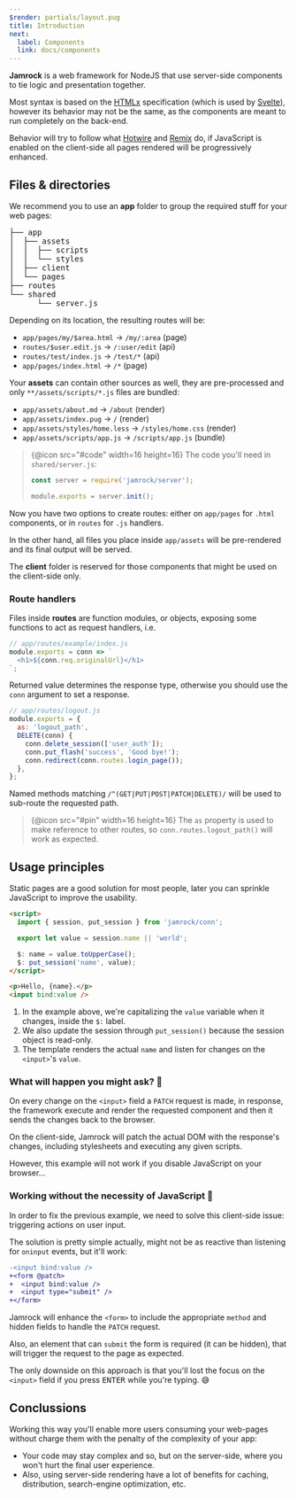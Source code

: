 ```yaml
---
$render: partials/layout.pug
title: Introduction
next:
  label: Components
  link: docs/components
---
```


**Jamrock** is a web framework for NodeJS that use server-side components to tie logic and presentation together.

Most syntax is based on the [HTMLx](https://github.com/htmlx-org/HTMLx) specification (which is used by [Svelte](https://svelte.dev/)),
however its behavior may not be the same, as the components are meant to run completely on the back-end.

Behavior will try to follow what [Hotwire](https://hotwired.dev/) and [Remix](https://remix.run/) do,
if JavaScript is enabled on the client-side all pages rendered will be progressively enhanced.

## Files & directories

We recommend you to use an **app** folder to group the required stuff for your web pages:

<pre>
├── app
│  ├── assets
│  │  ├── scripts
│  │  └── styles
│  ├── client
│  └── pages
├── routes
└── shared
      └── server.js
</pre>

Depending on its location, the resulting routes will be:

- `app/pages/my/$area.html` &rarr; `/my/:area` (page)
- `routes/$user.edit.js` &rarr; `/:user/edit` (api)
- `routes/test/index.js` &rarr; `/test/*` (api)
- `app/pages/index.html` &rarr; `/*` (page)

Your **assets** can contain other sources as well,
they are pre-processed and only `**/assets/scripts/*.js` files are bundled:

- `app/assets/about.md` &rarr; `/about` (render)
- `app/assets/index.pug` &rarr; `/` (render)
- `app/assets/styles/home.less` &rarr; `/styles/home.css` (render)
- `app/assets/scripts/app.js` &rarr; `/scripts/app.js` (bundle)

> {@icon src="#code" width=16 height=16} The code you'll need in `shared/server.js`:
>
> ```js
> const server = require('jamrock/server');
>
> module.exports = server.init();
> ```

Now you have two options to create routes: either on `app/pages` for `.html` components, or in `routes` for `.js` handlers.

In the other hand, all files you place inside `app/assets` will be pre-rendered and its final output will be served.

The **client** folder is reserved for those components that might be used on the client-side only.

### Route handlers

Files inside **routes** are function modules, or objects, exposing some functions to act as request handlers, i.e.


```js
// app/routes/example/index.js
module.exports = conn => `
  <h1>${conn.req.originalUrl}</h1>
`;
```

Returned value determines the response type, otherwise you should use the `conn` argument to set a response.

```js
// app/routes/logout.js
module.exports = {
  as: 'logout_path',
  DELETE(conn) {
    conn.delete_session(['user_auth']);
    conn.put_flash('success', 'Good bye!');
    conn.redirect(conn.routes.login_page());
  },
};
```

Named methods matching `/^(GET|PUT|POST|PATCH|DELETE)/` will be used to sub-route the requested path.

> {@icon src="#pin" width=16 height=16} The `as` property is used to make reference to other routes, so `conn.routes.logout_path()` will work as expected.

## Usage principles

Static pages are a good solution for most people, later you can sprinkle JavaScript to improve the usability.

```html
<script>
  import { session, put_session } from 'jamrock/conn';

  export let value = session.name || 'world';

  $: name = value.toUpperCase();
  $: put_session('name', value);
</script>

<p>Hello, {name}.</p>
<input bind:value />
```

1. In the example above, we're capitalizing the `value` variable when it changes, inside the `$:` label.
2. We also update the session through `put_session()` because the session object is read-only.
3. The template renders the actual `name` and listen for changes on the `<input>`'s `value`.

### What will happen you might ask? 🤔

On every change on the `<input>` field a `PATCH` request is made, in response, the framework
execute and render the requested component and then it sends the changes back to the browser.

On the client-side, Jamrock will patch the actual DOM with the response's changes, including stylesheets and executing any given scripts.

However, this example will not work if you disable JavaScript on your browser...

### Working without the necessity of JavaScript 👀

In order to fix the previous example, we need to solve this client-side issue: triggering actions on user input.

The solution is pretty simple actually, might not be as reactive than listening for `oninput` events, but it'll work:

```diff
-<input bind:value />
+<form @patch>
+  <input bind:value />
+  <input type="submit" />
+</form>
```

Jamrock will enhance the `<form>` to include the appropriate `method` and hidden fields to handle the `PATCH` request.

Also, an element that can `submit` the form is required (it can be hidden), that will trigger the request to the page as expected.

The only downside on this approach is that you'll lost the focus on the `<input>` field if you press <kbd>ENTER</kbd> while you're typing. 😅

## Conclussions

Working this way you'll enable more users consuming your web-pages without charge them with the penalty of the complexity of your app:

- Your code may stay complex and so, but on the server-side, where you won't hurt the final user experience.
- Also, using server-side rendering have a lot of benefits for caching, distribution, search-engine optimization, etc.
